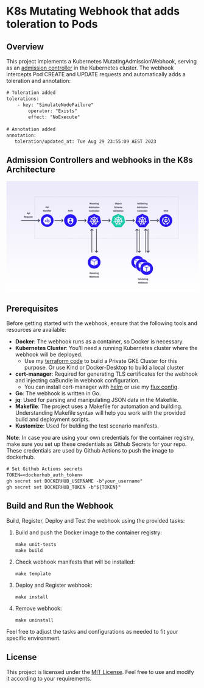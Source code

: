 # K8s Mutating Webhook that adds toleration to Pods

## Overview

This project implements a Kubernetes MutatingAdmissionWebhook, serving as an [admission controller](https://kubernetes.io/docs/reference/access-authn-authz/admission-controllers/) in the Kubernetes cluster. 
The webhook intercepts Pod CREATE and UPDATE requests and automatically adds a toleration and annotation:

```
# Toleration added
tolerations:
    - key: "SimulateNodeFailure"
        operator: "Exists"
        effect: "NoExecute"

# Annotation added
annotation:
   toleration/updated_at: Tue Aug 29 23:55:09 AEST 2023
```

## Admission Controllers and webhooks in the K8s Architecture

![Admission Controllers and webhooks in K8s Architecture](./admission_controller.jpeg "Admission Controllers and webhooks in K8s Architecture")

## Prerequisites

Before getting started with the webhook, ensure that the following tools and resources are available:

- **Docker**: The webhook runs as a container, so Docker is necessary.
- **Kubernetes Cluster**: You'll need a running Kubernetes cluster where the webhook will be deployed.
   - Use my [terraform code](https://github.com/andreistefanciprian/terraform-kubernetes-gke-cluster) to build a Private GKE Cluster for this purpose. Or use Kind or Docker-Desktop to build a local cluster
- **cert-manager**: Required for generating TLS certificates for the webhook and injecting caBundle in webhook configuration.
   - You can install cert-manager with [helm](https://artifacthub.io/packages/helm/cert-manager/cert-manager) or use my [flux config](https://github.com/andreistefanciprian/flux-demo/tree/main/infra/cert-manager).
- **Go**: The webhook is written in Go.
- **jq**: Used for parsing and manipulating JSON data in the Makefile.
- **Makefile**: The project uses a Makefile for automation and building. Understanding Makefile syntax will help you work with the provided build and deployment scripts.
- **Kustomize**: Used for bulding the test scenario manifests.

**Note**: In case you are using your own credentials for the container registry, make sure you set up these credentials as Github Secrets for your repo.
These credentials are used by Github Actions to push the image to dockerhub.

   ```
   # Set Github Actions secrets
   TOKEN=<dockerhub_auth_token>
   gh secret set DOCKERHUB_USERNAME -b"your_username"
   gh secret set DOCKERHUB_TOKEN -b"${TOKEN}"
   ```

## Build and Run the Webhook

Build, Register, Deploy and Test the webhook using the provided tasks:

1. Build and push the Docker image to the container registry:
   ```
   make unit-tests
   make build
   ```

2. Check webhook manifests that will be installed:
   ```
   make template
   ```

3. Deploy and Register webhook:
   ```
   make install
   ```
   
4. Remove webhook:
   ```
   make uninstall
   ```

Feel free to adjust the tasks and configurations as needed to fit your specific environment.

## License

This project is licensed under the [MIT License](LICENSE). Feel free to use and modify it according to your requirements.
